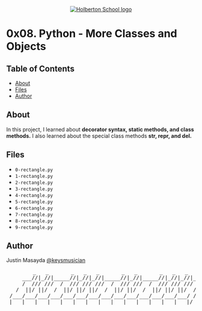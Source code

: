 <p align="center">
  <a href=#>
    <img src="https://intranet.hbtn.io/assets/holberton-logo-full-black-157ccfa3d2134776c1e3f78c0fe682968e8848b64fcacc6187976044f75f35a8.png" alt="Holberton School logo">
  </a>
</p>

# 0x08. Python - More Classes and Objects

## Table of Contents
* [About](#about)
* [Files](#files)
* [Author](#author)

## About
In this project, I learned about **decorator syntax, static methods, and class methods.** I also learned about the special class methods **__str__, __repr__, and __del__.**

## Files
* `0-rectangle.py`
* `1-rectangle.py`
* `2-rectangle.py`
* `3-rectangle.py`
* `4-rectangle.py`
* `5-rectangle.py`
* `6-rectangle.py`
* `7-rectangle.py`
* `8-rectangle.py`
* `9-rectangle.py`

## Author
Justin Masayda [@keysmusician](https://github.com/keysmusician)
<pre align="center">
      _   _       _   _   _       _   _       _   _   _
     ___//|_//|_____//|_//|_//|_____//|_//|_____//|_//|_//|___
     /  /// ///  /  /// /// ///  /  /// ///  /  /// /// ///  / |
   /  ||/ ||/  /  ||/ ||/ ||/  /  ||/ ||/  /  ||/ ||/ ||/  / /
 /___/___/___/___/___/___/___/___/___/___/___/___/___/___/ /
|___|___|___|___|___|___|___|___|___|___|___|___|___|___|/
</pre>
<p><span style="font-family: 'Lucida Console'; line-height: 14px; font-size: 14px; display: inline-block;">&nbsp;</span></p>
